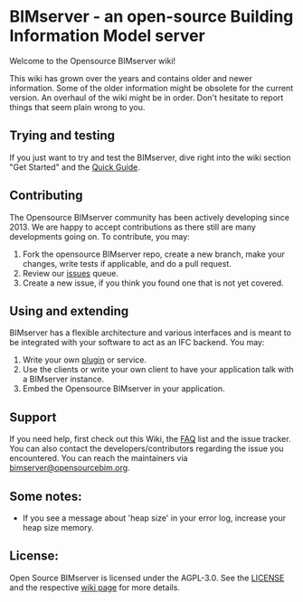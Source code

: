 # BIMserver - an open-source Building Information Model server

Welcome to the Opensource BIMserver wiki!

This wiki has grown over the years and contains older and newer information. Some of the older information might be obsolete for the current version. An overhaul of the wiki might be in order. Don't hesitate to report things that seem plain wrong to you.

## Trying and testing

If you just want to try and test the BIMserver, dive right into the wiki section "Get Started" and the [Quick Guide](https://github.com/opensourceBIM/BIMserver/wiki/Get-Started-Quick-Guide).


## Contributing

The Opensource BIMserver community has been actively developing since 2013. We are happy to accept contributions as there still are many developments going on. To contribute, you may:

1. Fork the opensource BIMserver repo, create a new branch, make your changes, write tests if applicable, and do a pull request.
2. Review our [issues](https://github.com/opensourceBIM/BIMserver/issues) queue.
3. Create a new issue, if you think you found one that is not yet covered.


## Using and extending

BIMserver has a flexible architecture and various interfaces and is meant to be integrated with your software to act as an IFC backend. You may:

1. Write your own [plugin](https://github.com/opensourceBIM/BIMserver/wiki/Plugin-Development) or service.
2. Use the clients or write your own client to have your application talk with a BIMserver instance. 
3. Embed the Opensource BIMserver in your application.


## Support

If you need help, first check out this Wiki, the [FAQ](https://github.com/opensourceBIM/BIMserver/wiki/FAQ) list and the issue tracker. You can also contact the developers/contributors regarding the issue you encountered. You can reach the maintainers via [bimserver@opensourcebim.org](mailto:bimserver@opensourcebim.org).


## Some notes:
* If you see a message about 'heap size' in your error log, increase your heap size memory.

## License:
Open Source BIMserver is licensed under the AGPL-3.0. See the [LICENSE](https://github.com/opensourceBIM/BIMserver?tab=AGPL-3.0-1-ov-file#readme) and the respective [wiki page](https://github.com/opensourceBIM/BIMserver/wiki/License) for more details.
